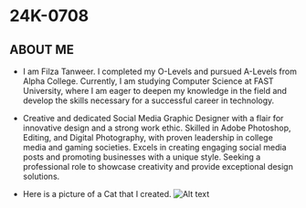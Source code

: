 # 24K-0708
## ABOUT ME

- I am Filza Tanweer. I completed my O-Levels and pursued A-Levels from Alpha College. Currently, I am studying Computer Science at FAST University, where I am eager to deepen my knowledge in the field and develop the skills necessary for a successful career in technology.
+ Creative and dedicated Social Media Graphic Designer with a flair for
 innovative design and a strong work ethic. Skilled in Adobe Photoshop,
 Editing, and Digital Photography, with proven leadership in college media
 and gaming societies. Excels in creating engaging social media posts and
 promoting businesses with a unique style. Seeking a professional role to
 showcase creativity and provide exceptional design solutions.
* Here is a picture of a Cat that I created.
  ![Alt text](https://myoctocat.com/assets/images/base-octocat.svg) 
